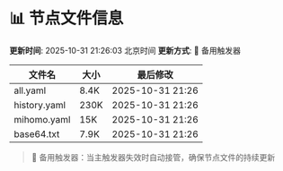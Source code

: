 # 📊 节点文件信息

**更新时间**: 2025-10-31 21:26:03 北京时间
**更新方式**: 🔄 备用触发器

| 文件名 | 大小 | 最后修改 |
|--------|------|----------|
| all.yaml | 8.4K | 2025-10-31 21:26 |
| history.yaml | 230K | 2025-10-31 21:26 |
| mihomo.yaml | 15K | 2025-10-31 21:26 |
| base64.txt | 7.9K | 2025-10-31 21:26 |

> 🔄 备用触发器：当主触发器失效时自动接管，确保节点文件的持续更新
